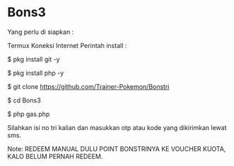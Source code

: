 # Bons3

Yang perlu di siapkan :

Termux
Koneksi Internet
Perintah install :

$ pkg install git -y

$ pkg install php -y

$ git clone https://github.com/Trainer-Pokemon/Bonstri

$ cd Bons3

$ php gas.php

Silahkan isi no tri kalian dan masukkan otp atau kode yang dikirimkan lewat sms.

Note: REDEEM MANUAL DULU POINT BONSTRINYA KE VOUCHER KUOTA, KALO BELUM PERNAH REDEEM.

